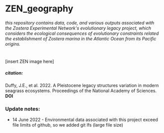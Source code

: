 # ZEN_geography
###### this repository contains data, code, and various outputs associated with the Zostera Experimental Network's evolutionary legacy project, which considers the ecological consequences of evolutionary constraints related the establishment of Zostera marina in the Atlantic Ocean from its Pacific origins.
# 
 [insert ZEN image here]
##### citation:
Duffy, J.E., et al. 2022. A Pleistocene legacy structures variation in modern seagrass ecosystems. Proceedings of the National Academy of Sciences. **DOI**
### Update notes: 
- 14 June 2022 - Environmental data associated with this project exceed file limits of github, so we added git lfs (large file size)
